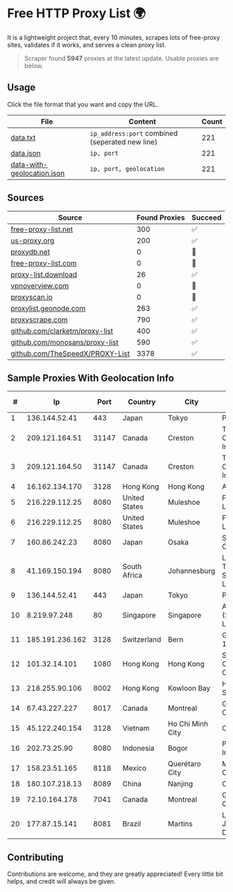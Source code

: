 
# Free HTTP Proxy List 🌍

It is a lightweight project that, every 10 minutes, scrapes lots of free-proxy sites, validates if it works, and serves a clean proxy list.


> Scraper found **5947** proxies at the latest update. Usable proxies are below.

## Usage

Click the file format that you want and copy the URL.


|File|Content|Count|
|----|-------|-----|
|[data.txt](https://raw.githubusercontent.com/themiralay/Proxy-List-World/master/data.txt)|`ip_address:port` combined (seperated new line)|221|
|[data.json](https://raw.githubusercontent.com/themiralay/Proxy-List-World/master/data.json)|`ip, port`|221|
|[data-with-geolocation.json](https://raw.githubusercontent.com/themiralay/Proxy-List-World/master/data-with-geolocation.json)|`ip, port, geolocation`|221|

## Sources

|Source|Found Proxies|Succeed|
|------|-------------|-------|
|[free-proxy-list.net](https://free-proxy-list.net)|300|✅|
|[us-proxy.org](https://www.us-proxy.org)|200|✅|
|[proxydb.net](http://proxydb.net)|0|🚫|
|[free-proxy-list.com](https://free-proxy-list.com/?page=&port=&type%5B%5D=http&type%5B%5D=https&up_time=0&search=Search)|0|🚫|
|[proxy-list.download](https://www.proxy-list.download/HTTP)|26|✅|
|[vpnoverview.com](https://vpnoverview.com/privacy/anonymous-browsing/free-proxy-servers)|0|🚫|
|[proxyscan.io](https://www.proxyscan.io)|0|🚫|
|[proxylist.geonode.com](https://proxylist.geonode.com/api/proxy-list?limit=300&page=1&sort_by=lastChecked&sort_type=desc&protocols=http,https)|263|✅|
|[proxyscrape.com](https://api.proxyscrape.com/v2/?request=displayproxies&protocol=http&timeout=10000&country=all&ssl=all&anonymity=all)|790|✅|
|[github.com/clarketm/proxy-list](https://raw.githubusercontent.com/clarketm/proxy-list/master/proxy-list-raw.txt)|400|✅|
|[github.com/monosans/proxy-list](https://raw.githubusercontent.com/monosans/proxy-list/main/proxies/http.txt)|590|✅|
|[github.com/TheSpeedX/PROXY-List](https://raw.githubusercontent.com/TheSpeedX/PROXY-List/master/http.txt)|3378|✅|


## Sample Proxies With Geolocation Info

|#|Ip|Port|Country|City|Internet Service Provider|
|-|--|----|-------|----|-------------------------|
|1|136.144.52.41|443|Japan|Tokyo|Packet Host, Inc.|
|2|209.121.164.51|31147|Canada|Creston|TELUS Communications Inc.|
|3|209.121.164.50|31147|Canada|Creston|TELUS Communications Inc.|
|4|16.162.134.170|3128|Hong Kong|Hong Kong|Amazon.com|
|5|216.229.112.25|8080|United States|Muleshoe|Five Area Systems, LLC|
|6|216.229.112.25|8080|United States|Muleshoe|Five Area Systems, LLC|
|7|160.86.242.23|8080|Japan|Osaka|Sony Network Communications Inc|
|8|41.169.150.194|8080|South Africa|Johannesburg|Liquid Telecommunications South Africa (Pty) Ltd|
|9|136.144.52.41|443|Japan|Tokyo|Packet Host, Inc.|
|10|8.219.97.248|80|Singapore|Singapore|Alibaba Cloud (Singapore) Private Limited|
|11|185.191.236.162|3128|Switzerland|Bern|Grupo Panaglobal 15 S.A|
|12|101.32.14.101|1080|Hong Kong|Hong Kong|Shenzhen Tencent Computer Systems Company Limited|
|13|218.255.90.106|8002|Hong Kong|Kowloon Bay|HKBN Enterprise Solutions HK Limited|
|14|67.43.227.227|8017|Canada|Montreal|GloboTech Communications|
|15|45.122.240.154|3128|Vietnam|Ho Chi Minh City|CMCTELECOM|
|16|202.73.25.90|8080|Indonesia|Bogor|PT.Semut Data Indonesia|
|17|158.23.51.165|8118|Mexico|Querétaro City|Microsoft Corporation|
|18|180.107.218.13|8089|China|Nanjing|China Telecom|
|19|72.10.164.178|7041|Canada|Montreal|GloboTech Communications|
|20|177.87.15.141|8081|Brazil|Martins|L GONZAGA JUNIOR SERVICOS DE INTERNET - ME|



## Contributing

Contributions are welcome, and they are greatly appreciated! Every
little bit helps, and credit will always be given.

